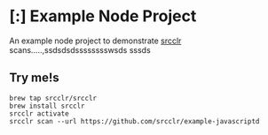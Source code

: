 # [:] Example Node Project

An example node project to demonstrate [srcclr](https://www.srsscclr.com) scans.....,ssdsdsdsssssssswsds
sssds
## Try me!s

```
brew tap srcclr/srcclr
brew install srcclr
srcclr activate
srcclr scan --url https://github.com/srcclr/example-javascriptd
```
